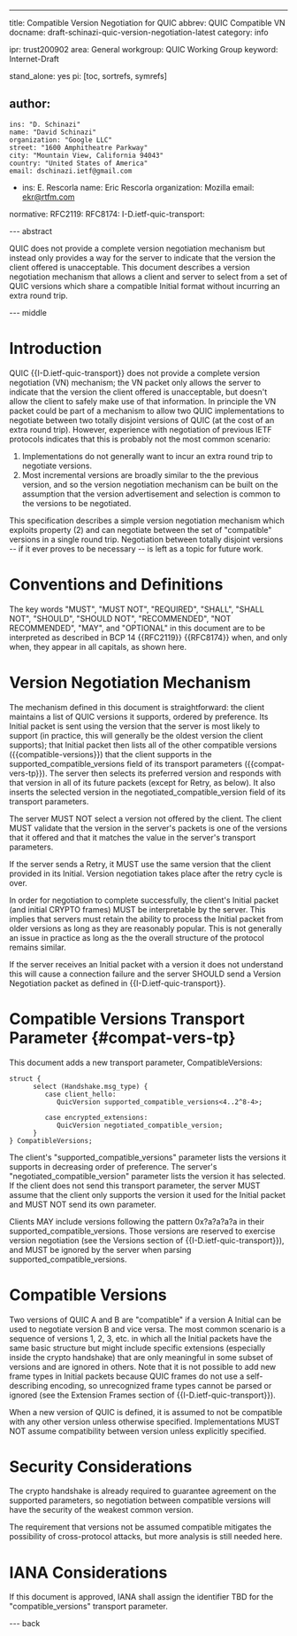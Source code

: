 ---
title: Compatible Version Negotiation for QUIC
abbrev: QUIC Compatible VN
docname: draft-schinazi-quic-version-negotiation-latest
category: info

ipr: trust200902
area: General
workgroup: QUIC Working Group
keyword: Internet-Draft

stand_alone: yes
pi: [toc, sortrefs, symrefs]

author:
  -
    ins: "D. Schinazi"
    name: "David Schinazi"
    organization: "Google LLC"
    street: "1600 Amphitheatre Parkway"
    city: "Mountain View, California 94043"
    country: "United States of America"
    email: dschinazi.ietf@gmail.com
  -
    ins: E. Rescorla
    name: Eric Rescorla
    organization: Mozilla
    email: ekr@rtfm.com


normative:
  RFC2119:
  RFC8174:
  I-D.ietf-quic-transport:



--- abstract

QUIC does not provide a complete version negotiation mechanism but
instead only provides a way for the server to indicate that the
version the client offered is unacceptable. This document describes
a version negotiation mechanism that allows a client and server
to select from a set of QUIC versions which share a compatible
Initial format without incurring an extra round trip.



--- middle

# Introduction

QUIC {{I-D.ietf-quic-transport}} does not provide a complete
version negotiation (VN) mechanism; the VN packet only allows the
server to indicate that the version the client offered is
unacceptable, but doesn't allow the client to safely make
use of that information. In principle the VN packet could be
part of a mechanism to allow two QUIC implementations to negotiate
between two totally disjoint versions of QUIC (at the cost of
an extra round trip). However, experience with negotiation of
previous IETF protocols indicates that this is probably not the
most common scenario:

1. Implementations do not generally want to incur an extra
   round trip to negotiate versions.
1. Most incremental versions are broadly similar to the the
   previous version, and so the version negotiation mechanism
   can be built on the assumption that the version advertisement
   and selection is common to the versions to be negotiated.

This specification describes a simple version negotiation mechanism
which exploits property (2) and can negotiate between the set
of "compatible" versions in a single round trip. Negotiation
between totally disjoint versions -- if it ever proves to be
necessary --  is left as a topic for future work.


# Conventions and Definitions

The key words "MUST", "MUST NOT", "REQUIRED", "SHALL", "SHALL NOT", "SHOULD",
"SHOULD NOT", "RECOMMENDED", "NOT RECOMMENDED", "MAY", and "OPTIONAL" in this
document are to be interpreted as described in BCP 14 {{RFC2119}} {{RFC8174}}
when, and only when, they appear in all capitals, as shown here.


# Version Negotiation Mechanism

The mechanism defined in this document is straightforward: the client maintains
a list of QUIC versions it supports, ordered by preference. Its Initial packet
is sent using the version that the server is most likely to support (in
practice, this will generally be the oldest version the client supports);
that Initial packet then lists all of the other compatible versions
({{compatible-versions}}) that the client supports in the
supported_compatible_versions field of its transport parameters
({{compat-vers-tp}}). The server then selects its preferred version and
responds with that version in all of its future packets (except for Retry, as
below). It also inserts the selected version in the
negotiated_compatible_version field of its transport parameters.

The server MUST NOT select a version not offered by the client.  The client MUST
validate that the version in the server's packets is one of the versions that it
offered and that it matches the value in the server's transport parameters.

If the server sends a Retry, it MUST use the same version that the client
provided in its Initial. Version negotiation takes place after the retry cycle
is over.

In order for negotiation to complete successfully, the client's Initial packet
(and initial CRYPTO frames) MUST be interpretable by the server. This implies
that servers must retain the ability to process the Initial packet from older
versions as long as they are reasonably popular.  This is not generally an issue
in practice as long as the the overall structure of the protocol remains
similar.

If the server receives an Initial packet with a version it does not understand
this will cause a connection failure and the server SHOULD send a Version
Negotiation packet as defined in {{I-D.ietf-quic-transport}}.

# Compatible Versions Transport Parameter {#compat-vers-tp}

This document adds a new transport parameter, CompatibleVersions:

~~~~
struct {
      select (Handshake.msg_type) {
         case client_hello:
            QuicVersion supported_compatible_versions<4..2^8-4>;

         case encrypted_extensions:
            QuicVersion negotiated_compatible_version;
      }
} CompatibleVersions;
~~~~

The client's "supported_compatible_versions" parameter lists the versions it
supports in decreasing order of preference. The server's
"negotiated_compatible_version" parameter lists the version it has selected.
If the client does not send this transport parameter, the server MUST assume
that the client only supports the version it used for the
Initial packet and MUST NOT send its own parameter.

Clients MAY include versions following the pattern 0x?a?a?a?a in their
supported_compatible_versions. Those versions are reserved to exercise
version negotiation (see the Versions section of {{I-D.ietf-quic-transport}}),
and MUST be ignored by the server when parsing supported_compatible_versions.


# Compatible Versions

Two versions of QUIC A and B are "compatible" if a version A Initial
can be used to negotiate version B and vice versa. The most common
scenario is a sequence of versions 1, 2, 3, etc. in which all the
Initial packets have the same basic structure but might include
specific extensions (especially inside the crypto handshake)
that are only meaningful in some subset of versions and are ignored
in others. Note that it is not possible to add new frame types in
Initial packets because QUIC frames do not use a self-describing
encoding, so unrecognized frame types cannot be parsed or ignored (see the
Extension Frames section of {{I-D.ietf-quic-transport}}).

When a new version of QUIC is defined, it is assumed to not be compatible
with any other version unless otherwise specified. Implementations MUST NOT
assume compatibility between version unless explicitly specified.


# Security Considerations

The crypto handshake is already required to guarantee agreement on
the supported parameters, so negotiation between compatible versions
will have the security of the weakest common version.

The requirement that versions not be assumed compatible mitigates the
possibility of cross-protocol attacks, but more analysis is still
needed here.

# IANA Considerations

If this document is approved, IANA shall assign the identifier TBD for the
"compatible_versions" transport parameter.


--- back



